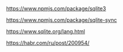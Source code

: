 
https://www.npmjs.com/package/sqlite3

https://www.npmjs.com/package/sqlite-sync

https://www.sqlite.org/lang.html

https://habr.com/ru/post/200954/
